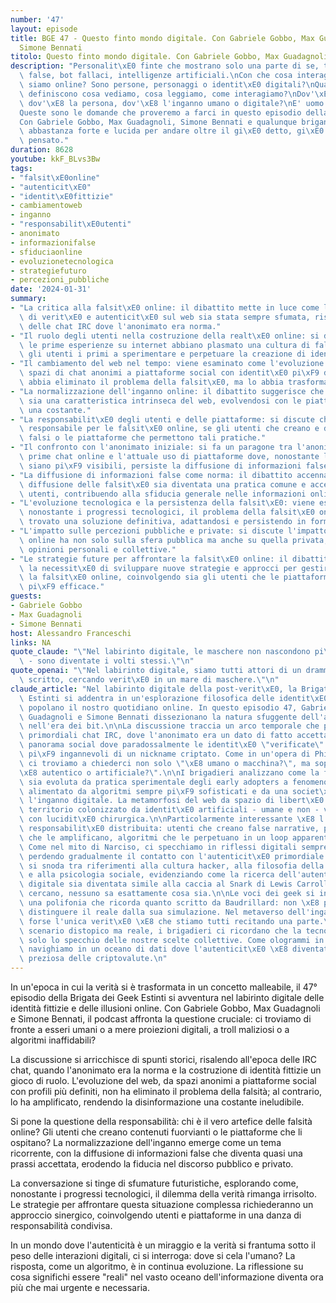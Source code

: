 ```yaml
---
number: '47'
layout: episode
title: BGE 47 - Questo finto mondo digitale. Con Gabriele Gobbo, Max Guadagnoli e
  Simone Bennati
titolo: Questo finto mondo digitale. Con Gabriele Gobbo, Max Guadagnoli e Simone Bennati
description: "Personalit\xE0 finte che mostrano solo una parte di se, troll, identit\xE0\
  \ false, bot fallaci, intelligenze artificiali.\nCon che cosa interagiamo quando\
  \ siamo online? Sono persone, personaggi o identit\xE0 digitali?\nQuali algoritmi\
  \ definiscono cosa vediamo, cosa leggiamo, come interagiamo?\nDov'\xE8 l'umano,\
  \ dov'\xE8 la persona, dov'\xE8 l'inganno umano o digitale?\nE' uomo o macchina?\n\
  Queste sono le domande che proveremo a farci in questo episodio della brigata.\n\
  Con Gabriele Gobbo, Max Guadagnoli, Simone Bennati e qualunque brigante abbia un'opinione\
  \ abbastanza forte e lucida per andare oltre il gi\xE0 detto, gi\xE0 sentito e gi\xE0\
  \ pensato."
duration: 8628
youtube: kkF_BLvs3Bw
tags:
- "falsit\xE0online"
- "autenticit\xE0"
- "identit\xE0fittizie"
- cambiamentoweb
- inganno
- "responsabilit\xE0utenti"
- anonimato
- informazionifalse
- sfiduciaonline
- evoluzionetecnologica
- strategiefuturo
- percezioni_pubbliche
date: '2024-01-31'
summary:
- "La critica alla falsit\xE0 online: il dibattito mette in luce come la percezione\
  \ di verit\xE0 e autenticit\xE0 sul web sia stata sempre sfumata, risalendo all'epoca\
  \ delle chat IRC dove l'anonimato era norma."
- "Il ruolo degli utenti nella costruzione della realt\xE0 online: si discute come\
  \ le prime esperienze su internet abbiano plasmato una cultura di falsit\xE0, essendo\
  \ gli utenti i primi a sperimentare e perpetuare la creazione di identit\xE0 fittizie."
- "Il cambiamento del web nel tempo: viene esaminato come l'evoluzione del web da\
  \ spazi di chat anonimi a piattaforme social con identit\xE0 pi\xF9 definite non\
  \ abbia eliminato il problema della falsit\xE0, ma lo abbia trasformato."
- "La normalizzazione dell'inganno online: il dibattito suggerisce che la falsit\xE0\
  \ sia una caratteristica intrinseca del web, evolvendosi con le piattaforme ma rimanendo\
  \ una costante."
- "La responsabilit\xE0 degli utenti e delle piattaforme: si discute chi debba essere\
  \ responsabile per le falsit\xE0 online, se gli utenti che creano e diffondono contenuti\
  \ falsi o le piattaforme che permettono tali pratiche."
- "Il confronto con l'anonimato iniziale: si fa un paragone tra l'anonimato delle\
  \ prime chat online e l'attuale uso di piattaforme dove, nonostante le identit\xE0\
  \ siano pi\xF9 visibili, persiste la diffusione di informazioni false."
- "La diffusione di informazioni false come norma: il dibattito accenna a come la\
  \ diffusione delle falsit\xE0 sia diventata una pratica comune e accettata da molti\
  \ utenti, contribuendo alla sfiducia generale nelle informazioni online."
- "L'evoluzione tecnologica e la persistenza della falsit\xE0: viene esplorato come,\
  \ nonostante i progressi tecnologici, il problema della falsit\xE0 online non abbia\
  \ trovato una soluzione definitiva, adattandosi e persistendo in forme sempre nuove."
- "L'impatto sulle percezioni pubbliche e private: si discute l'impatto che la falsit\xE0\
  \ online ha non solo sulla sfera pubblica ma anche su quella privata, influenzando\
  \ opinioni personali e collettive."
- "Le strategie future per affrontare la falsit\xE0 online: il dibattito suggerisce\
  \ la necessit\xE0 di sviluppare nuove strategie e approcci per gestire e contrastare\
  \ la falsit\xE0 online, coinvolgendo sia gli utenti che le piattaforme in una soluzione\
  \ pi\xF9 efficace."
guests:
- Gabriele Gobbo
- Max Guadagnoli
- Simone Bennati
host: Alessandro Franceschi
links: NA
quote_claude: "\"Nel labirinto digitale, le maschere non nascondono pi\xF9 i volti\
  \ - sono diventate i volti stessi.\"\n"
quote_openai: "\"Nel labirinto digitale, siamo tutti attori di un dramma che non abbiamo\
  \ scritto, cercando verit\xE0 in un mare di maschere.\"\n"
claude_article: "Nel labirinto digitale della post-verit\xE0, la Brigata dei Geek\
  \ Estinti si addentra in un'esplorazione filosofica delle identit\xE0 virtuali che\
  \ popolano il nostro quotidiano online. In questo episodio 47, Gabriele Gobbo, Max\
  \ Guadagnoli e Simone Bennati dissezionano la natura sfuggente dell'autenticit\xE0\
  \ nell'era dei bit.\n\nLa discussione traccia un arco temporale che parte dalle\
  \ primordiali chat IRC, dove l'anonimato era un dato di fatto accettato, fino all'odierno\
  \ panorama social dove paradossalmente le identit\xE0 \"verificate\" possono risultare\
  \ pi\xF9 ingannevoli di un nickname criptato. Come in un'opera di Philip K. Dick,\
  \ ci troviamo a chiederci non solo \"\xE8 umano o macchina?\", ma soprattutto \"\
  \xE8 autentico o artificiale?\".\n\nI brigadieri analizzano come la falsit\xE0 online\
  \ sia evoluta da pratica sperimentale degli early adopters a fenomeno sistemico,\
  \ alimentato da algoritmi sempre pi\xF9 sofisticati e da una societ\xE0 che ha normalizzato\
  \ l'inganno digitale. La metamorfosi del web da spazio di libert\xE0 anarchica a\
  \ territorio colonizzato da identit\xE0 artificiali - umane e non - viene esaminata\
  \ con lucidit\xE0 chirurgica.\n\nParticolarmente interessante \xE8 l'analisi della\
  \ responsabilit\xE0 distribuita: utenti che creano false narrative, piattaforme\
  \ che le amplificano, algoritmi che le perpetuano in un loop apparentemente infinito.\
  \ Come nel mito di Narciso, ci specchiamo in riflessi digitali sempre pi\xF9 distorti,\
  \ perdendo gradualmente il contatto con l'autenticit\xE0 primordiale.\n\nIl dialogo\
  \ si snoda tra riferimenti alla cultura hacker, alla filosofia della tecnologia\
  \ e alla psicologia sociale, evidenziando come la ricerca dell'autenticit\xE0 nell'era\
  \ digitale sia diventata simile alla caccia al Snark di Lewis Carroll: tutti la\
  \ cercano, nessuno sa esattamente cosa sia.\n\nLe voci dei geek si intrecciano in\
  \ una polifonia che ricorda quanto scritto da Baudrillard: non \xE8 pi\xF9 possibile\
  \ distinguere il reale dalla sua simulazione. Nel metaverso dell'inganno digitale,\
  \ forse l'unica verit\xE0 \xE8 che stiamo tutti recitando una parte.\n\nIn questo\
  \ scenario distopico ma reale, i brigadieri ci ricordano che la tecnologia \xE8\
  \ solo lo specchio delle nostre scelte collettive. Come ologrammi in cerca di sostanza,\
  \ navighiamo in un oceano di dati dove l'autenticit\xE0 \xE8 diventata la pi\xF9\
  \ preziosa delle criptovalute.\n"
---
```

In un'epoca in cui la verità si è trasformata in un concetto malleabile, il 47° episodio della Brigata dei Geek Estinti si avventura nel labirinto digitale delle identità fittizie e delle illusioni online. Con Gabriele Gobbo, Max Guadagnoli e Simone Bennati, il podcast affronta la questione cruciale: ci troviamo di fronte a esseri umani o a mere proiezioni digitali, a troll maliziosi o a algoritmi inaffidabili?

La discussione si arricchisce di spunti storici, risalendo all'epoca delle IRC chat, quando l'anonimato era la norma e la costruzione di identità fittizie un gioco di ruolo. L'evoluzione del web, da spazi anonimi a piattaforme social con profili più definiti, non ha eliminato il problema della falsità; al contrario, lo ha amplificato, rendendo la disinformazione una costante ineludibile.

Si pone la questione della responsabilità: chi è il vero artefice delle falsità online? Gli utenti che creano contenuti fuorvianti o le piattaforme che li ospitano? La normalizzazione dell'inganno emerge come un tema ricorrente, con la diffusione di informazioni false che diventa quasi una prassi accettata, erodendo la fiducia nel discorso pubblico e privato.

La conversazione si tinge di sfumature futuristiche, esplorando come, nonostante i progressi tecnologici, il dilemma della verità rimanga irrisolto. Le strategie per affrontare questa situazione complessa richiederanno un approccio sinergico, coinvolgendo utenti e piattaforme in una danza di responsabilità condivisa.

In un mondo dove l'autenticità è un miraggio e la verità si frantuma sotto il peso delle interazioni digitali, ci si interroga: dove si cela l'umano? La risposta, come un algoritmo, è in continua evoluzione. La riflessione su cosa significhi essere "reali" nel vasto oceano dell'informazione diventa ora più che mai urgente e necessaria.

